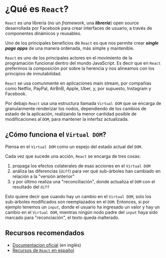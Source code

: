 # ¿Qué es `React`?

`React` es una librería (no un *framework*, una ***librería***) open source
desarrollada por Facebook para crear interfaces de usuario, a través de
componentes dinámicos y reusables.

Uno de los principales beneficios de `React` es que nos permite crear ***single
page apps*** de una manera ordenada, más simple y mantenible.

`React` es uno de los principales actores en el movimiento de la programación
funcional dentro del mundo JavaScript. Es decir que en `React` preferimos la
composición por sobre la herencia y nos alineamos con los principios de
inmutabilidad.

`React` se usa comunmente en aplicaciones main stream, por compañias como
Netflix, PayPal, AirBnB, Apple, Uber, y, por supuesto, Instagram y Facebook.

Por debajo `React` usa una estructura llamada `Virtual DOM` que se encarga de
granularmente renderizar los nodos, dependiendo de los cambios de estado de la
aplicación, realizando la menor cantidad posible de modificaciones al `DOM`,
para mantener la interfaz actualizada.

## ¿Cómo funciona el `Virtual DOM`?

Piensa en el `Virtual DOM` como un espejo del estado actual del `DOM`.

Cada vez que sucede una acción, `React` se encarga de tres cosas:

1. propaga los efectos colaterales de esas acciones en el `Virtual DOM`
2. análiza las diferencias (`diff`) para ver qué sub-árboles han cambiado en
   relación a la "versión anterior"
3. y por último realiza una "reconciliación", donde actualiza el `DOM` con el
   resultado del `diff`

Esto quiere decir que cuando hay un cambio en el `Virtual DOM`, solo los
sub-árboles modificados son reemplazados en el `DOM`. Entonces, si por ejemplo
tenemos un `input`, donde el usuario ha ingresado un valor y hay un cambio en el
`Virtual DOM`, mientras ningún nodo padre del `input` haya sido marcado para
"reconciación", el texto queda inalterado.

## Recursos recomendados

- [Documentacion oficial](https://facebook.github.io/react/) (en inglés)
- [Recursos de `React` en español](https://github.com/jlobos/react-espanol)
